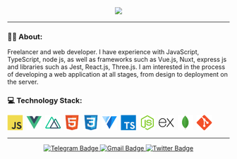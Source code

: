 <div id="header" align="center">
  <img src="https://media.giphy.com/media/M9gbBd9nbDrOTu1Mqx/giphy.gif" width="100"/>
</div>

---

### 👨‍💻 About:
Freelancer and web developer. I have experience with JavaScript, TypeScript, node js, as well as frameworks such as Vue.js, Nuxt, express js and libraries such as Jest, React.js, Three.js. I am interested in the process of developing a web application at all stages, from design to deployment on the server.

### 💻 Technology Stack:

<div>
  <img src="https://github.com/devicons/devicon/blob/master/icons/javascript/javascript-original.svg" title="javascript" alt="javascript" width="35" height="35"/>&nbsp
  <img src="https://github.com/devicons/devicon/blob/master/icons/vuejs/vuejs-original.svg" title="vuejs" alt="vuejs" width="35" height="35"/>&nbsp
  <img src="https://github.com/devicons/devicon/blob/master/icons/nuxtjs/nuxtjs-original.svg" title="vuejs" alt="vuejs" width="35" height="35"/>&nbsp
  <img src="https://github.com/devicons/devicon/blob/master/icons/html5/html5-original.svg" title="html5" alt="html5" width="35" height="35"/>&nbsp
  <img src="https://github.com/devicons/devicon/blob/master/icons/css3/css3-original.svg" title="css" alt="css" width="35" height="35"/>&nbsp
  <img src="https://github.com/devicons/devicon/blob/master/icons/vuetify/vuetify-original.svg" title="git" alt="git" width="35" height="35"/>&nbsp
  <img src="https://github.com/devicons/devicon/blob/master/icons/typescript/typescript-original.svg" title="git" alt="git" width="35" height="35"/>&nbsp
  <img src="https://github.com/devicons/devicon/blob/master/icons/nodejs/nodejs-original.svg" title="nodejs" alt="nodejs" width="35" height="35"/>&nbsp
  <img src="https://github.com/devicons/devicon/blob/master/icons/express/express-original.svg" title="express" alt="express" width="35" height="35"/>&nbsp
  <img src="https://github.com/devicons/devicon/blob/master/icons/mongodb/mongodb-original.svg" title="mongodb" alt="mongodb" width="35" height="35"/>&nbsp
  <img src="https://github.com/devicons/devicon/blob/master/icons/git/git-original.svg" title="git" alt="git" width="35" height="35"/>&nbsp
</div>

---

<div id="badges" align="center">
  <a href="https://t.me/EyrikhR">
    <img src="https://img.shields.io/badge/Telegram-blue?style=for-the-badge&logo=Telegram&logoColor=white" alt="Telegram Badge"/>
  </a>
  <a href="mailto:RobertEyrikh@gmail.com">
    <img src="https://img.shields.io/badge/Gmail-red?style=for-the-badge&logo=Gmail&logoColor=white" alt="Gmail Badge"/>
  </a>
  <a href="your-twitter-URL">
    <img src="https://img.shields.io/badge/Twitter-blue?style=for-the-badge&logo=twitter&logoColor=white" alt="Twitter Badge"/>
  </a>
</div>
